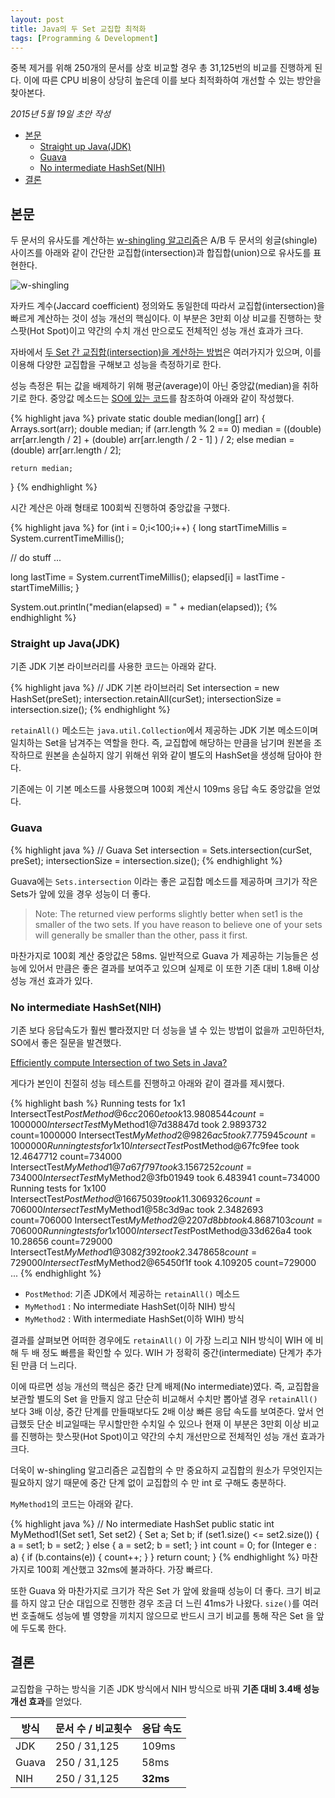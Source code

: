 ```yaml
---
layout: post
title: Java의 두 Set 교집합 최적화
tags: [Programming & Development]
---
```


<div class="message">
중복 제거를 위해 250개의 문서를 상호 비교할 경우 총 31,125번의 비교를 진행하게 된다. 이에 따른 CPU 비용이 상당히 높은데 이를 보다 최적화하여 개선할 수 있는 방안을 찾아본다.
</div>

*2015년 5월 19일 초안 작성*  

<!-- TOC -->

- [본문](#본문)
    - [Straight up Java(JDK)](#straight-up-javajdk)
    - [Guava](#guava)
    - [No intermediate HashSet(NIH)](#no-intermediate-hashsetnih)
- [결론](#결론)

<!-- /TOC -->

## 본문

두 문서의 유사도를 계산하는 [w-shingling 알고리즘](http://en.wikipedia.org/wiki/W-shingling)은 A/B 두 문서의 슁글(shingle) 사이즈를 아래와 같이 간단한 교집합(intersection)과 합집합(union)으로 유사도를 표현한다.

![w-shingling](http://upload.wikimedia.org/math/5/7/c/57c09a4c79a15ebfb940af31b0594059.png)

자카드 계수(Jaccard coefficient) 정의와도 동일한데 따라서 교집합(intersection)을 빠르게 계산하는 것이 성능 개선의 핵심이다. 이 부분은 3만회 이상 비교를 진행하는 핫스팟(Hot Spot)이고 약간의 수치 개선 만으로도 전체적인 성능 개선 효과가 크다.

자바에서 [두 Set 간 교집합(intersection)을 계산하는 방법](http://www.leveluplunch.com/java/examples/intersection-of-two-sets/)은 여러가지가 있으며, 이를 이용해 다양한 교집합을 구해보고 성능을 측정하기로 한다.

성능 측정은 튀는 값을 배제하기 위해 평균(average)이 아닌 중앙값(median)을 취하기로 한다. 중앙값 메소드는 [SO에 있는 코드](http://stackoverflow.com/a/11955900/3513266)를 참조하여 아래와 같이 작성했다.

{% highlight java %}
private static double median(long[] arr) {
    Arrays.sort(arr);
    double median;
    if (arr.length % 2 == 0)
        median = ((double) arr[arr.length / 2] +
                  (double) arr[arr.length / 2 - 1]
                 ) / 2;
    else
        median = (double) arr[arr.length / 2];
 
    return median;
}
{% endhighlight %}

시간 계산은 아래 형태로 100회씩 진행하여 중앙값을 구했다.

{% highlight java %}
for (int i = 0;i<100;i++) {
  long startTimeMillis = System.currentTimeMillis();

  // do stuff
  ...

  long lastTime = System.currentTimeMillis();
  elapsed[i] = lastTime - startTimeMillis;
}

System.out.println("median(elapsed) = " + median(elapsed));
{% endhighlight %}

### Straight up Java(JDK)

기존 JDK 기본 라이브러리를 사용한 코드는 아래와 같다. 

{% highlight java %}
// JDK 기본 라이브러리
Set<Integer> intersection = new HashSet<Integer>(preSet);
intersection.retainAll(curSet);
intersectionSize = intersection.size();
{% endhighlight %}

`retainAll()` 메소드는 `java.util.Collection`에서 제공하는 JDK 기본 메소드이며 일치하는 Set을 남겨주는 역할을 한다. 즉, 교집합에 해당하는 만큼을 남기며 원본을 조작하므로 원본을 손실하지 않기 위해선 위와 같이 별도의 HashSet을 생성해 담아야 한다.

기존에는 이 기본 메소드를 사용했으며 100회 계산시 109ms 응답 속도 중앙값을 얻었다. 

### Guava

{% highlight java %}
// Guava
Set<Integer> intersection = Sets.intersection(curSet, preSet);
intersectionSize = intersection.size();
{% endhighlight %}

Guava에는 `Sets.intersection` 이라는 좋은 교집합 메소드를 제공하며 크기가 작은 Sets가 앞에 있을 경우 성능이 더 좋다.

> Note: The returned view performs slightly better when set1 is the smaller of the two sets. If you have reason to believe one of your sets will generally be smaller than the other, pass it first.

마찬가지로 100회 계산 중앙값은 58ms. 일반적으로 Guava 가 제공하는 기능들은 성능에 있어서 만큼은 좋은 결과를 보여주고 있으며 실제로 이 또한 기존 대비 1.8배 이상 성능 개선 효과가 있다.

### No intermediate HashSet(NIH)

기존 보다 응답속도가 훨씬 빨라졌지만 더 성능을 낼 수 있는 방법이 없을까 고민하던차, SO에서 좋은 질문을 발견했다.

[Efficiently compute Intersection of two Sets in Java?](http://stackoverflow.com/questions/7574311/efficiently-compute-intersection-of-two-sets-in-java)

게다가 본인이 친절히 성능 테스트를 진행하고 아래와 같이 결과를 제시했다.

{% highlight bash %}
Running tests for 1x1
IntersectTest$PostMethod@6cc2060e took 13.9808544 count=1000000
IntersectTest$MyMethod1@7d38847d took 2.9893732 count=1000000
IntersectTest$MyMethod2@9826ac5 took 7.775945 count=1000000
Running tests for 1x10
IntersectTest$PostMethod@67fc9fee took 12.4647712 count=734000
IntersectTest$MyMethod1@7a67f797 took 3.1567252 count=734000
IntersectTest$MyMethod2@3fb01949 took 6.483941 count=734000
Running tests for 1x100
IntersectTest$PostMethod@16675039 took 11.3069326 count=706000
IntersectTest$MyMethod1@58c3d9ac took 2.3482693 count=706000
IntersectTest$MyMethod2@2207d8bb took 4.8687103 count=706000
Running tests for 1x1000
IntersectTest$PostMethod@33d626a4 took 10.28656 count=729000
IntersectTest$MyMethod1@3082f392 took 2.3478658 count=729000
IntersectTest$MyMethod2@65450f1f took 4.109205 count=729000
...
{% endhighlight %}

- `PostMethod`: 기존 JDK에서 제공하는 `retainAll()` 메소드
- `MyMethod1` : No intermediate HashSet(이하 NIH) 방식
- `MyMethod2` : With intermediate HashSet(이하 WIH) 방식

결과를 살펴보면 어떠한 경우에도 `retainAll()` 이 가장 느리고 NIH 방식이 WIH 에 비해 두 배 정도 빠름을 확인할 수 있다. WIH 가 정확히 중간(intermediate) 단계가 추가된 만큼 더 느리다.

이에 따르면 성능 개선의 핵심은 중간 단계 배제(No intermediate)였다. 즉, 교집합을 보관할 별도의 Set 을 만들지 않고 단순히 비교해서 수치만 뽑아낼 경우 `retainAll()` 보다 3배 이상, 중간 단계를 만들때보다도 2배 이상 빠른 응답 속도를 보여준다. 앞서 언급했듯 단순 비교일때는 무시할만한 수치일 수 있으나 현재 이 부분은 3만회 이상 비교를 진행하는 핫스팟(Hot Spot)이고 약간의 수치 개선만으로 전체적인 성능 개선 효과가 크다.

더욱이 w-shingling 알고리즘은 교집합의 수 만 중요하지 교집합의 원소가 무엇인지는 필요하지 않기 때문에 중간 단계 없이 교집합의 수 만 int 로 구해도 충분하다.

`MyMethod1`의 코드는 아래와 같다.

{% highlight java %}
// No intermediate HashSet
public static int MyMethod1(Set<Integer> set1, Set<Integer> set2) {
    Set<Integer> a;
    Set<Integer> b;
    if (set1.size() <= set2.size()) {
        a = set1;
        b = set2;
    } else {
        a = set2;
        b = set1;
    }
    int count = 0;
    for (Integer e : a) {
        if (b.contains(e)) {
            count++;
        }
    }
    return count;
}
{% endhighlight %}
마찬가지로 100회 계산했고 32ms에 불과하다. 가장 빠르다.

또한 Guava 와 마찬가지로 크기가 작은 Set 가 앞에 왔을때 성능이 더 좋다. 크기 비교를 하지 않고 단순 대입으로 진행한 경우 조금 더 느린 41ms가 나왔다. `size()`를 여러번 호출해도 성능에 별 영향을 끼치지 않으므로 반드시 크기 비교를 통해 작은 Set 을 앞에 두도록 한다.

## 결론

교집합을 구하는 방식을 기존 JDK 방식에서 NIH 방식으로 바꿔 **기존 대비 3.4배 성능 개선 효과**를 얻었다.

<table>
  <thead>
    <tr>
      <th>방식</th>
      <th>문서 수 / 비교횟수</th>
      <th>응답 속도</th>
    </tr>
  </thead>
  <tbody>
    <tr>
      <td>JDK</td>
      <td>250 / 31,125</td>
      <td>109ms</td>
    </tr>
    <tr>
      <td>Guava</td>
      <td>250 / 31,125</td>
      <td>58ms</td>
    </tr>
    <tr>
      <td>NIH</td>
      <td>250 / 31,125</td>
      <td><strong>32ms</strong></td>
    </tr>
  </tbody>
</table>

